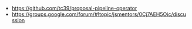 
- <https://github.com/tc39/proposal-pipeline-operator>
- <https://groups.google.com/forum/#!topic/jsmentors/0Cj7AEH5Oic/discussion>

